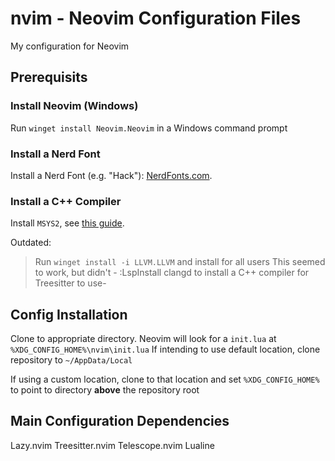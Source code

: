 # nvim - Neovim Configuration Files

My configuration for Neovim

## Prerequisits

### Install Neovim (Windows)

Run `winget install Neovim.Neovim` in a Windows command prompt

### Install a Nerd Font

Install a Nerd Font (e.g. "Hack"): [NerdFonts.com](https://www.nerdfonts.com/font-downloads).

### Install a C++ Compiler

Install `MSYS2`, see [this guide](https://github.com/HO-COOH/CPPDevOnWindows#download--install-a-c-compiler).

Outdated:
> Run `winget install -i LLVM.LLVM` and install for all users This seemed to work, but didn't - :LspInstall clangd to install a C++ compiler for Treesitter to use-

## Config Installation

Clone to appropriate directory. 
Neovim will look for a `init.lua` at `%XDG_CONFIG_HOME%\nvim\init.lua`
If intending to use default location, clone repository to `~/AppData/Local`

If using a custom location, clone to that location and set `%XDG_CONFIG_HOME%` to point to directory **above** the repository root 

## Main Configuration Dependencies

Lazy.nvim
Treesitter.nvim
Telescope.nvim
Lualine
 
